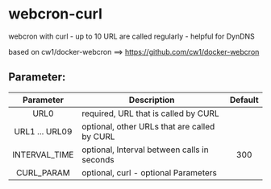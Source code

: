# webcron-curl
webcron with curl - up to 10 URL are called regularly - helpful for DynDNS

based on cw1/docker-webcron ==> https://github.com/cw1/docker-webcron

## Parameter:

| Parameter | Description | Default |
| :----: | --- | :----: |
| URL0 | required, URL that is called by CURL | |
| URL1 ... URL09 | optional, other URLs that are called by CURL| |
| INTERVAL_TIME | optional, Interval between calls in seconds | 300 |
| CURL_PARAM | optional, curl - optional Parameters | |

